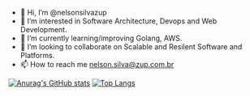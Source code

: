- 👋 Hi, I’m @nelsonsilvazup
- 👀 I’m interested in Software Architecture, Devops and Web Development.
- 🌱 I’m currently learning/improving Golang, AWS.
- 💞️ I’m looking to collaborate on Scalable and Resilent Software and Platforms.
- 📫 How to reach me nelson.silva@zup.com.br

<!---
nelsonsilvazup/nelsonsilvazup is a ✨ special ✨ repository because its `README.md` (this file) appears on your GitHub profile.
You can click the Preview link to take a look at your changes.
--->

[![Anurag's GitHub stats](https://github-readme-stats.vercel.app/api?username=nelsonsilvazup&include_all_commits=true&count_private=true&theme=vue&show_icons=true)](https://github.com/nelsonsilvazup/nelsonsilvazup)
[![Top Langs](https://github-readme-stats.vercel.app/api/top-langs/?username=nelsonsilvazup&layout=compact&theme=vue&langs_count=8)](https://github.com/nelsonsilvazup/nelsonsilvazup)

